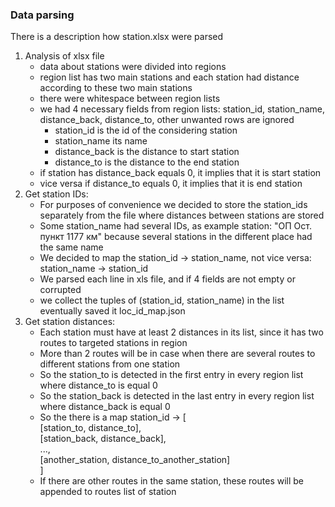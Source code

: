 ### Data parsing
There is a description how station.xlsx were parsed

1. Analysis of xlsx file
    * data about stations were divided into regions
    * region list has two main stations and each station had distance according to these two main stations
    * there were whitespace between region lists
    * we had 4 necessary fields from region lists: station_id, station_name, distance_back, distance_to, other unwanted rows are ignored
      - station_id is the id of the considering station
      - station_name its name
      - distance_back is the distance to start station
      - distance_to is the distance to the end station 
    * if station has distance_back equals 0, it implies that it is start station
    * vice versa if distance_to equals 0, it implies that it is end station
2. Get station IDs:
    * For purposes of convenience we decided to store the station_ids separately from the file where distances between stations are stored 
    * Some station_name had several IDs, as example station: "ОП Ост. пункт 1177 км"
       because several stations in the different place had the same name
    * We decided to map the station_id -> station_name, not vice versa: station_name -> station_id
    * We parsed each line in xls file, and if 4 fields are not empty or corrupted
    * we collect the tuples of (station_id, station_name) in the list
      eventually saved it loc_id_map.json
3. Get station distances:
    * Each station must have at least 2 distances in its list, since it has two routes to targeted stations in region
    * More than 2 routes will be in case when there are several routes to different stations from one station
    * So the station_to is detected in the first entry in every region list where distance_to is equal 0
    * So the station_back is detected in the last entry in every region list where distance_back is equal 0
    * So the there is a map station_id -> [ \
        [station_to, distance_to], \
        [station_back, distance_back], \
        ..., \
        [another_station, distance_to_another_station] \
        ] 
    * If there are other routes in the same station, these routes will be appended to routes list of station 
